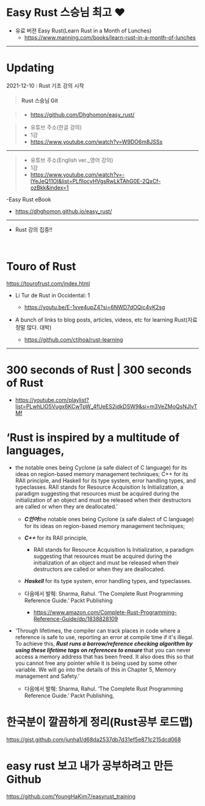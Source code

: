 # Easy Rust 스승님 최고  ❤️

- 유료 버젼 Easy Rust(Learn Rust in a Month of Lunches)
  - https://www.manning.com/books/learn-rust-in-a-month-of-lunches

<hr>

<h1>Updating</h1>

2021-12-10 : Rust 기초 강의 시작<br>

> #### Rust 스승님 Git

> - https://github.com/Dhghomon/easy_rust/

> - 유튜브 주소(한글 강의)
> - 1강
> - https://www.youtube.com/watch?v=W9DO6m8JSSs

<hr>

> - 유튜브 주소(English ver._영어 강의)
> - 1강
> - https://www.youtube.com/watch?v=-lYeJeQ11OI&list=PLfllocyHVgsRwLkTAhG0E-2QxCf-ozBkk&index=1

-Easy Rust eBook

- https://dhghomon.github.io/easy_rust/

<hr>

- Rust 강의 집중!!

<br>

# Touro of Rust

https://tourofrust.com/index.html

- Li Tur de Rust in Occidental: 1
  - https://youtu.be/E-1vve4upZ4?si=6NWD7dOQjc4vK2sg

- A bunch of links to blog posts, articles, videos, etc for learning Rust(자료 정말 많다. 대박)
  - https://github.com/ctjhoa/rust-learning

<hr>

#  300 seconds of Rust | 300 seconds of Rust
- https://youtube.com/playlist?list=PLwhLlO5Vugx6KCwTpW_4fUeES2jdkDSW9&si=m3VeZMoQsNJlvTMf

# ‘Rust is inspired by a multitude of languages, 

- the notable ones being Cyclone (a safe dialect of C language) for its ideas on region-based memory management techniques; C++ for its RAII principle, and Haskell for its type system, error handling types, and typeclasses.
RAII stands for Resource Acquisition Is Initialization, a paradigm suggesting that resources must be acquired during the initialization of an object and must be released when their destructors are called or when they are deallocated.’
  - <em><strong>C언어</em></strong>the notable ones being Cyclone (a safe dialect of C language) for its ideas on region-based memory management techniques; 
  - <em><strong>C++ </em></strong> for its RAII principle, 
    - RAII stands for Resource Acquisition Is Initialization, a paradigm suggesting that resources must be acquired during the initialization of an object and must be released when their destructors are called or when they are deallocated.
  - <em><strong>Haskell </em></strong> for its type system, error handling types, and typeclasses.


  - 다음에서 발췌: Sharma, Rahul. ‘The Complete Rust Programming Reference Guide.’ Packt Publishing
    - https://www.amazon.com/Complete-Rust-Programming-Reference-Guide/dp/1838828109

- ‘Through lifetimes, the compiler can track places in code where a reference is safe to use, reporting an error at compile time if it's illegal. To achieve this, <em><strong>Rust runs a borrow/reference checking algorithm by using these lifetime tags on references to ensure </em></strong>that you can never access a memory address that has been freed. It also does this so that you cannot free any pointer while it is being used by some other variable. We will go into the details of this in Chapter 5, Memory management and Safety.’

  - 다음에서 발췌: Sharma, Rahul. ‘The Complete Rust Programming Reference Guide.’ Packt Publishing, 

# 한국분이 깔끔하게 정리(Rust공부 로드맵)

https://gist.github.com/junha1/d68da2537db7d31ef5e871c215dcd068


#  easy rust 보고 내가 공부하려고 만든 Github

https://github.com/YoungHaKim7/easyrust_training

<br>

